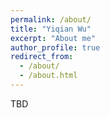 ```yaml
---
permalink: /about/
title: "Yiqian Wu"
excerpt: "About me"
author_profile: true
redirect_from: 
  - /about/
  - /about.html
---
```

TBD
